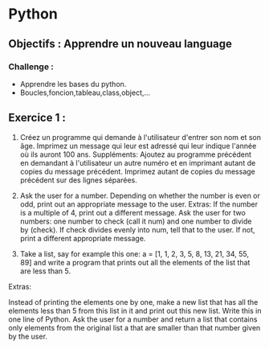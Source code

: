 # Python

## Objectifs : Apprendre un nouveau language

### Challenge : 

- Apprendre les bases du python.
- Boucles,foncion,tableau,class,object,...

## Exercice 1 : 

1. Créez un programme qui demande à l'utilisateur d'entrer son nom et son âge. Imprimez un message qui leur est adressé qui leur indique l'année où ils auront 100 ans.
Suppléments:
Ajoutez au programme précédent en demandant à l'utilisateur un autre numéro et en imprimant autant de copies du message précédent.
Imprimez autant de copies du message précédent sur des lignes séparées.

2. Ask the user for a number. Depending on whether the number is even or odd, print out an appropriate message to the user. 
Extras:
If the number is a multiple of 4, print out a different message.
Ask the user for two numbers: one number to check (call it num) and one number to divide by (check). If check divides evenly into num, tell that to the user. If not, print a different appropriate message.

3. Take a list, say for example this one:
a = [1, 1, 2, 3, 5, 8, 13, 21, 34, 55, 89]
and write a program that prints out all the elements of the list that are less than 5.

Extras:

Instead of printing the elements one by one, make a new list that has all the elements less than 5 from this list in it and print out this new list.
Write this in one line of Python.
Ask the user for a number and return a list that contains only elements from the original list a that are smaller than that number given by the user.